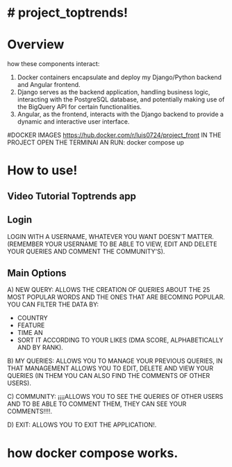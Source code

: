 ﻿# # project_toptrends!

# Overview
how these components interact:
1) Docker containers encapsulate and deploy my Django/Python backend and Angular frontend.
2) Django serves as the backend application, handling business logic, interacting with the PostgreSQL database, and potentially making use of the BigQuery API for certain functionalities.
3) Angular, as the frontend, interacts with the Django backend to provide a dynamic and interactive user interface.

#DOCKER IMAGES
https://hub.docker.com/r/luis0724/project_front
IN THE PROJECT OPEN THE TERMINAl AN RUN:
docker compose up

# How to use!

## Video Tutorial Toptrends app



## Login

LOGIN WITH A USERNAME, WHATEVER YOU WANT DOESN'T MATTER.
(REMEMBER YOUR USERNAME TO BE ABLE TO VIEW, EDIT AND DELETE YOUR QUERIES AND COMMENT THE COMMUNITY'S).

## Main Options
A) NEW QUERY:   ALLOWS THE CREATION OF QUERIES ABOUT THE 25 MOST POPULAR WORDS AND THE ONES THAT ARE BECOMING POPULAR. YOU CAN FILTER THE DATA BY:

 - COUNTRY 
 - FEATURE 
 - TIME AN 
 - SORT IT ACCORDING TO YOUR LIKES (DMA SCORE, ALPHABETICALLY AND BY RANK).

B) MY QUERIES:  ALLOWS YOU TO MANAGE YOUR PREVIOUS QUERIES, IN THAT MANAGEMENT ALLOWS YOU TO EDIT, DELETE AND VIEW YOUR QUERIES (IN THEM YOU CAN ALSO FIND THE COMMENTS OF OTHER USERS).

C) COMMUNITY:  ¡¡¡¡ALLOWS YOU TO SEE THE QUERIES OF OTHER USERS AND TO BE ABLE TO COMMENT THEM, THEY CAN SEE YOUR COMMENTS!!!!.

D) EXIT:        ALLOWS YOU TO EXIT THE APPLICATION!.


# how docker compose works.



